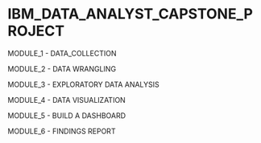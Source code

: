 # IBM_DATA_ANALYST_CAPSTONE_PROJECT
 MODULE_1 - DATA_COLLECTION
 
 MODULE_2 - DATA WRANGLING 
 
 MODULE_3 - EXPLORATORY DATA ANALYSIS
 
 MODULE_4 - DATA VISUALIZATION
 
 MODULE_5 - BUILD A DASHBOARD
 
 MODULE_6 - FINDINGS REPORT 
